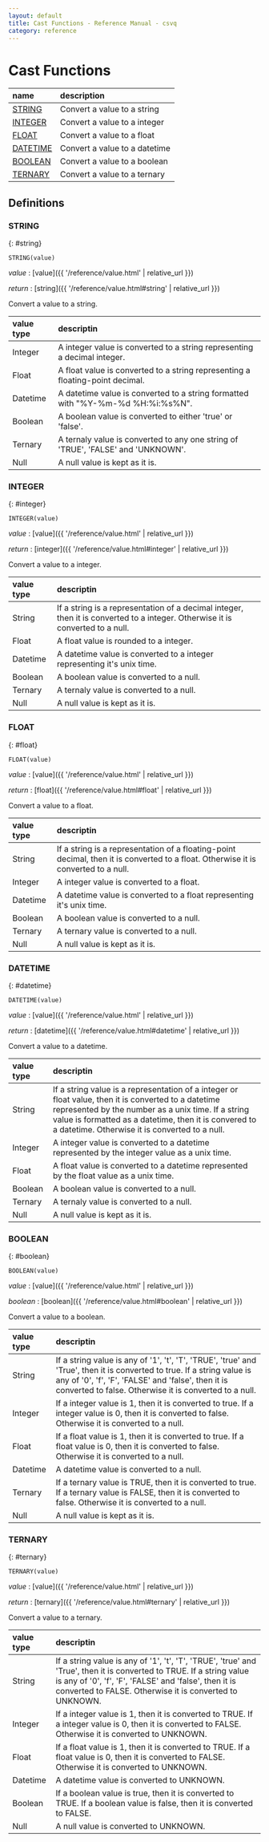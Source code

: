 ```yaml
---
layout: default
title: Cast Functions - Reference Manual - csvq
category: reference
---
```


# Cast Functions

| name | description |
| :- | :- |
| [STRING](#string) | Convert a value to a string |
| [INTEGER](#integer) | Convert a value to a integer |
| [FLOAT](#float) | Convert a value to a float |
| [DATETIME](#datetime) | Convert a value to a datetime |
| [BOOLEAN](#boolean) | Convert a value to a boolean |
| [TERNARY](#ternary) | Convert a value to a ternary |

## Definitions

### STRING
{: #string}

```
STRING(value)
```

_value_
: [value]({{ '/reference/value.html' | relative_url }})

_return_
: [string]({{ '/reference/value.html#string' | relative_url }})

Convert a value to a string.

| value type | descriptin |
| :- | :- |
| Integer  | A integer value is converted to a string representing a decimal integer. |
| Float    | A float value is converted to a string representing a floating-point decimal. |
| Datetime | A datetime value is converted to a string formatted with "%Y-%m-%d %H:%i:%s%N". |
| Boolean  | A boolean value is converted to either 'true' or 'false'. |
| Ternary  | A ternaly value is converted to any one string of 'TRUE', 'FALSE' and 'UNKNOWN'. |
| Null     | A null value is kept as it is. |


### INTEGER
{: #integer}

```
INTEGER(value)
```

_value_
: [value]({{ '/reference/value.html' | relative_url }})

_return_
: [integer]({{ '/reference/value.html#integer' | relative_url }})

Convert a value to a integer.

| value type | descriptin |
| :- | :- |
| String   | If a string is a representation of a decimal integer, then it is converted to a integer. Otherwise it is converted to a null. |
| Float    | A float value is rounded to a integer. |
| Datetime | A datetime value is converted to a integer representing it's unix time. |
| Boolean  | A boolean value is converted to a null. |
| Ternary  | A ternaly value is converted to a null. |
| Null     | A null value is kept as it is. |

### FLOAT
{: #float}

```
FLOAT(value)
```

_value_
: [value]({{ '/reference/value.html' | relative_url }})

_return_
: [float]({{ '/reference/value.html#float' | relative_url }})

Convert a value to a float.

| value type | descriptin |
| :- | :- |
| String   | If a string is a representation of a floating-point decimal, then it is converted to a float. Otherwise it is converted to a null. |
| Integer  | A integer value is converted to a float. |
| Datetime | A datetime value is converted to a float representing it's unix time. |
| Boolean  | A boolean value is converted to a null. |
| Ternary  | A ternary value is converted to a null. |
| Null     | A null value is kept as it is. |

### DATETIME
{: #datetime}

```
DATETIME(value)
```

_value_
: [value]({{ '/reference/value.html' | relative_url }})

_return_
: [datetime]({{ '/reference/value.html#datetime' | relative_url }})

Convert a value to a datetime.

| value type | descriptin |
| :- | :- |
| String   | If a string value is a representation of a integer or float value, then it is converted to a datetime represented by the number as a unix time. If a string value is formatted as a datetime, then it is convered to a datetime. Otherwise it is converted to a null. |
| Integer  | A integer value is converted to a datetime represented by the integer value as a unix time. |
| Float    | A float value is converted to a datetime represented by the float value as a unix time. |
| Boolean  | A boolean value is converted to a null. |
| Ternary  | A ternaly value is converted to a null. |
| Null     | A null value is kept as it is. |

### BOOLEAN
{: #boolean}

```
BOOLEAN(value)
```

_value_
: [value]({{ '/reference/value.html' | relative_url }})

_boolean_
: [boolean]({{ '/reference/value.html#boolean' | relative_url }})

Convert a value to a boolean.

| value type | descriptin |
| :- | :- |
| String   | If a string value is any of '1', 't', 'T', 'TRUE', 'true' and 'True', then it is converted to true. If a string value is any of '0', 'f', 'F', 'FALSE' and 'false', then it is converted to false. Otherwise it is converted to a null. |
| Integer  | If a integer value is 1, then it is converted to true. If a integer value is 0, then it is converted to false. Otherwise it is converted to a null. |
| Float    | If a float value is 1, then it is converted to true. If a float value is 0, then it is converted to false. Otherwise it is converted to a null. |
| Datetime | A datetime value is converted to a null. |
| Ternary  | If a ternary value is TRUE, then it is converted to true. If a ternary value is FALSE, then it is converted to false. Otherwise it is converted to a null. |
| Null     | A null value is kept as it is. |

### TERNARY
{: #ternary}

```
TERNARY(value)
```

_value_
: [value]({{ '/reference/value.html' | relative_url }})

_return_
: [ternary]({{ '/reference/value.html#ternary' | relative_url }})

Convert a value to a ternary.

| value type | descriptin |
| :- | :- |
| String   | If a string value is any of '1', 't', 'T', 'TRUE', 'true' and 'True', then it is converted to TRUE. If a string value is any of '0', 'f', 'F', 'FALSE' and 'false', then it is converted to FALSE. Otherwise it is converted to UNKNOWN. |
| Integer  | If a integer value is 1, then it is converted to TRUE. If a integer value is 0, then it is converted to FALSE. Otherwise it is converted to UNKNOWN. |
| Float    | If a float value is 1, then it is converted to TRUE. If a float value is 0, then it is converted to FALSE. Otherwise it is converted to UNKNOWN. |
| Datetime | A datetime value is converted to UNKNOWN. |
| Boolean  | If a boolean value is true, then it is converted to TRUE. If a boolean value is false, then it is converted to FALSE. |
| Null     | A null value is converted to UNKNOWN. |
